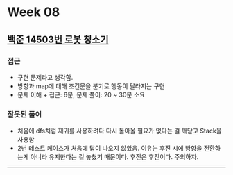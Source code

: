 # Week 08

## [백준 14503번 로봇 청소기](https://www.acmicpc.net/problem/14503)

### 접근
- 구현 문제라고 생각함.
- 방향과 map에 대해 조건문을 분기로 행동이 달라지는 구현
- 문제 이해 + 접근: 6분, 문제 풀이: 20 ~ 30분 소요

### 잘못된 풀이
- 처음에 dfs처럼 재귀를 사용하려다 다시 돌아올 필요가 없다는 걸 깨닫고 Stack을 사용함
- 2번 테스트 케이스가 처음에 답이 나오지 않았음. 이유는 후진 시에 방향을 전환하는게 아니라 유지한다는 걸 놓쳤기 때문이다. 후진은 후진이다. 주의하자.

---